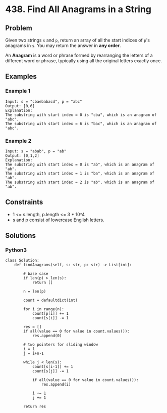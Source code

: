 # 438. Find All Anagrams in a String

## Problem

Given two strings `s` and `p`, return an array of all the start indices of `p`'s anagrams in `s`. You may return the answer in **any order**.

An **Anagram** is a word or phrase formed by rearranging the letters of a different word or phrase, typically using all the original letters exactly once.

## Examples

### Example 1

```
Input: s = "cbaebabacd", p = "abc"
Output: [0,6]
Explanation:
The substring with start index = 0 is "cba", which is an anagram of "abc".
The substring with start index = 6 is "bac", which is an anagram of "abc".
```

### Example 2

```
Input: s = "abab", p = "ab"
Output: [0,1,2]
Explanation:
The substring with start index = 0 is "ab", which is an anagram of "ab".
The substring with start index = 1 is "ba", which is an anagram of "ab".
The substring with start index = 2 is "ab", which is an anagram of "ab".
```

## Constraints

* 1 <= s.length, p.length <= 3 * 10^4
* s and p consist of lowercase English letters.

## Solutions

### Python3

```
class Solution:
    def findAnagrams(self, s: str, p: str) -> List[int]:

        # base case
        if len(p) > len(s):
            return []
        
        n = len(p)

        count = defaultdict(int)

        for i in range(n):
            count[p[i]] += 1
            count[s[i]] -= 1

        res = []
        if all(value == 0 for value in count.values()):
            res.append(0)
        
        # two pointers for sliding window
        i = 1
        j = i+n-1

        while j < len(s):
            count[s[i-1]] += 1
            count[s[j]] -= 1

            if all(value == 0 for value in count.values()):
                res.append(i)
            
            i += 1
            j += 1
        
        return res
```
